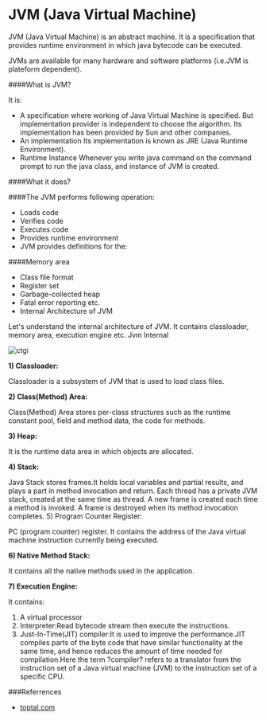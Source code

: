 JVM (Java Virtual Machine)
========================

JVM (Java Virtual Machine) is an abstract machine. It is a specification that provides runtime environment in which java bytecode can be executed.

JVMs are available for many hardware and software platforms (i.e.JVM is plateform dependent).

####What is JVM?

It is:

* A specification where working of Java Virtual Machine is specified. But implementation provider is independent to choose the algorithm. Its implementation has been provided by Sun and other companies.
* An implementation Its implementation is known as JRE (Java Runtime Environment).
* Runtime Instance Whenever you write java command on the command prompt to run the java class, and instance of JVM is created.


####What it does?

####The JVM performs following operation:

* Loads code
* Verifies code
* Executes code
* Provides runtime environment
* JVM provides definitions for the:

####Memory area
* Class file format
* Register set
* Garbage-collected heap
* Fatal error reporting etc.
* Internal Architecture of JVM

Let's understand the internal architecture of JVM. It contains classloader, memory area, execution engine etc.
Jvm Internal 

![ctgi](https://github.com/dineshappavoo/ctgi/blob/master/src/com/ctgi/images/jvminternal.JPG "JVM Internal")


**1) Classloader:**

Classloader is a subsystem of JVM that is used to load class files.

**2) Class(Method) Area:**

Class(Method) Area stores per-class structures such as the runtime constant pool, field and method data, the code for methods.

**3) Heap:**

It is the runtime data area in which objects are allocated.

**4) Stack:**

Java Stack stores frames.It holds local variables and partial results, and plays a part in method invocation and return.
Each thread has a private JVM stack, created at the same time as thread.
A new frame is created each time a method is invoked. A frame is destroyed when its method invocation completes.
5) Program Counter Register:

PC (program counter) register. It contains the address of the Java virtual machine instruction currently being executed.

**6) Native Method Stack:**

It contains all the native methods used in the application.

**7) Execution Engine:**

It contains:
1) A virtual processor
2) Interpreter:Read bytecode stream then execute the instructions.
3) Just-In-Time(JIT) compiler:It is used to improve the performance.JIT compiles parts of the byte code that have similar functionality at the same time, and hence reduces the amount of time needed for compilation.Here the term ?compiler? refers to a translator from the instruction set of a Java virtual machine (JVM) to the instruction set of a specific CPU.

###Referrences

* [toptal.com](http://www.toptal.com/java/)

